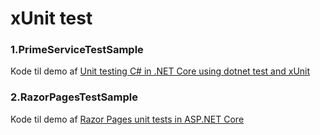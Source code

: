 # xUnit test

 ### 1.PrimeServiceTestSample

Kode til demo af [Unit testing C# in .NET Core using dotnet test and xUnit](https://docs.microsoft.com/en-us/dotnet/core/testing/unit-testing-with-dotnet-test)

 ### 2.RazorPagesTestSample

Kode til demo af [Razor Pages unit tests in ASP.NET Core](https://docs.microsoft.com/da-dk/aspnet/core/test/razor-pages-tests?view=aspnetcore-5.0)